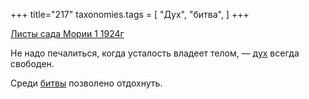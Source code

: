 +++
title="217"
taxonomies.tags = [
 "Дух",
 "битва",
]
+++

[Листы сада Мории 1 1924г](/agni/1924)

Не надо печалиться, когда усталость владеет телом, — [дух](/tags/Дух) всегда свободен.   

Среди [битвы](/tags/битва) позволено отдохнуть.   

